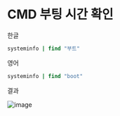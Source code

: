 # CMD 부팅 시간 확인


한글

```cmd
systeminfo | find "부트"
```

영어

```cmd
systeminfo | find "boot"
```

결과 

![image](https://user-images.githubusercontent.com/38831314/123890037-892f5d00-d991-11eb-9211-e66e5cf606d2.png)
